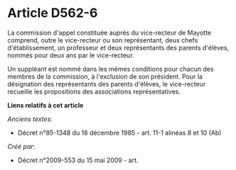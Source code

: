 # Article D562-6

La commission d'appel constituée auprès du vice-recteur de Mayotte comprend, outre le vice-recteur ou son représentant, deux
chefs d'établissement, un professeur et deux représentants des parents d'élèves, nommés pour deux ans par le vice-recteur.

Un suppléant est nommé dans les mêmes conditions pour chacun des membres de la commission, à l'exclusion de son président.
Pour la désignation des représentants des parents d'élèves, le vice-recteur recueille les propositions des associations
représentatives.

**Liens relatifs à cet article**

_Anciens textes_:

  - Décret n°85-1348 du 18 décembre 1985 - art. 11-1 alinéas 8 et 10 (Ab)

_Créé par_:

  - Décret n°2009-553 du 15 mai 2009 - art.
